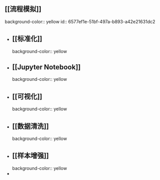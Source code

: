 ## [[流程模拟]]
background-color:: yellow
id:: 6577ef1e-51bf-497a-b893-a42e21631dc2
- ## [[标准化]]
  background-color:: yellow
- ## [[Jupyter Notebook]]
  background-color:: yellow
- ## [[可视化]]
  background-color:: yellow
- ## [[数据清洗]]
  background-color:: yellow
- ## [[样本增强]]
  background-color:: yellow
-